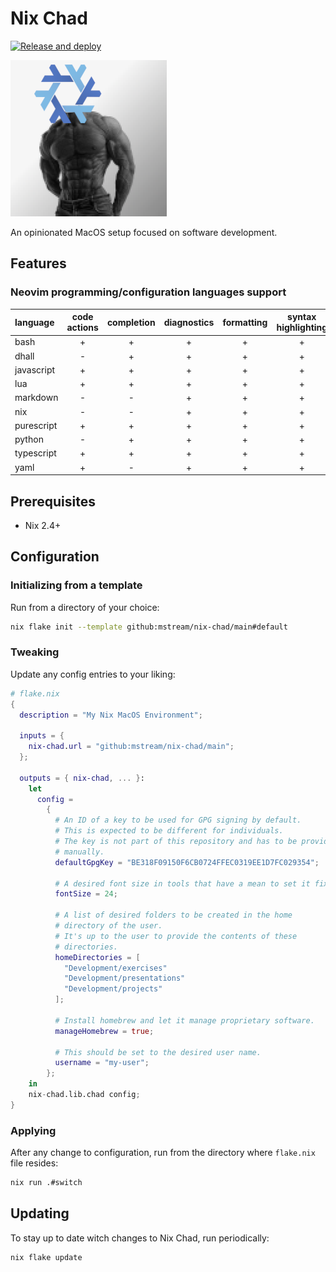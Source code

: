 # Nix Chad

[![Release and deploy](https://github.com/mstream/nix-chad/actions/workflows/lint.yml/badge.svg?branch=main)](https://github.com/mstream/nix-chad/actions/workflows/lint.yml?query=branch%3Amain)

![nix-chad logo](nix-chad.png)

An opinionated MacOS setup focused on software development.

## Features

### Neovim programming/configuration languages support

| language   | code actions | completion | diagnostics | formatting | syntax highlighting |
| :--------- | :----------: | :--------: | :---------: | :--------: | :-----------------: |
| bash       |      +       |     +      |      +      |     +      |          +          |
| dhall      |      -       |     +      |      +      |     +      |          +          |
| javascript |      +       |     +      |      +      |     +      |          +          |
| lua        |      +       |     +      |      +      |     +      |          +          |
| markdown   |      -       |     -      |      +      |     +      |          +          |
| nix        |      -       |     -      |      +      |     +      |          +          |
| purescript |      +       |     +      |      +      |     +      |          +          |
| python     |      -       |     +      |      +      |     +      |          +          |
| typescript |      +       |     +      |      +      |     +      |          +          |
| yaml       |      +       |     -      |      +      |     +      |          +          |

## Prerequisites

- Nix 2.4+

## Configuration

### Initializing from a template

Run from a directory of your choice:

```bash
nix flake init --template github:mstream/nix-chad/main#default
```

### Tweaking

Update any config entries to your liking:

```nix
# flake.nix
{
  description = "My Nix MacOS Environment";

  inputs = {
    nix-chad.url = "github:mstream/nix-chad/main";
  };

  outputs = { nix-chad, ... }:
    let
      config =
        {
          # An ID of a key to be used for GPG signing by default.
          # This is expected to be different for individuals.
          # The key is not part of this repository and has to be provided
          # manually.
          defaultGpgKey = "BE318F09150F6CB0724FFEC0319EE1D7FC029354";

          # A desired font size in tools that have a mean to set it fixed.
          fontSize = 24;

          # A list of desired folders to be created in the home
          # directory of the user.
          # It's up to the user to provide the contents of these
          # directories.
          homeDirectories = [
            "Development/exercises"
            "Development/presentations"
            "Development/projects"
          ];

          # Install homebrew and let it manage proprietary software.
          manageHomebrew = true;

          # This should be set to the desired user name.
          username = "my-user";
        };
    in
    nix-chad.lib.chad config;
}
```

### Applying

After any change to configuration, run from the directory where
`flake.nix` file resides:

```bash
nix run .#switch
```

## Updating

To stay up to date witch changes to Nix Chad, run periodically:

```bash
nix flake update
```
